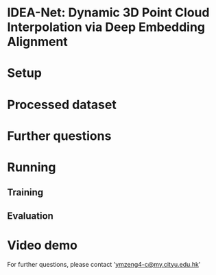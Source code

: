 # IDEA-Net: Dynamic 3D Point Cloud Interpolation via Deep Embedding Alignment

# Setup

# Processed dataset

# Further questions

# Running

## Training

## Evaluation

# Video demo


For further questions, please contact 'ymzeng4-c@my.cityu.edu.hk'
